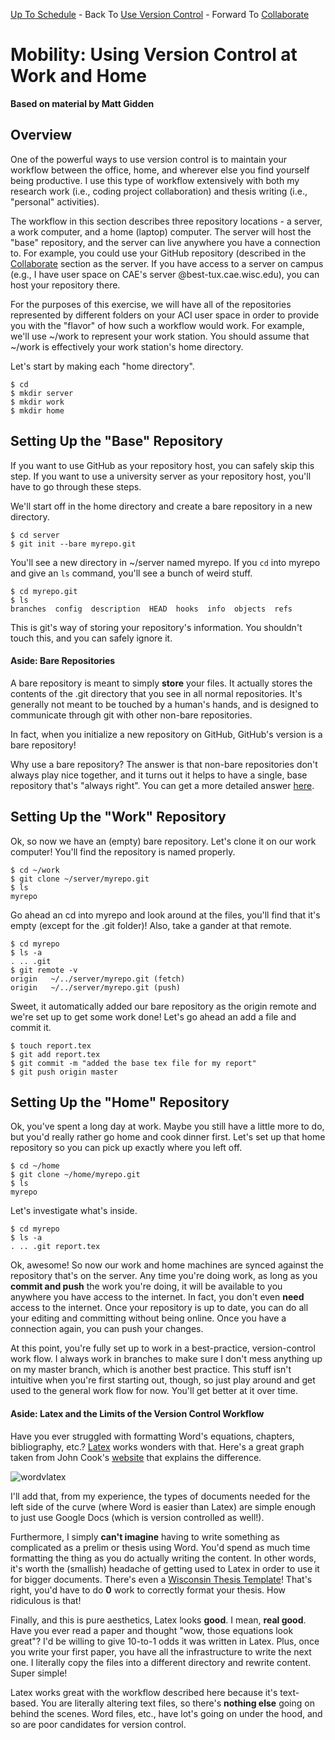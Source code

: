 [Up To Schedule](../../../README.md) - Back To [Use Version Control](../local/Readme.md) - Forward To [Collaborate](../remote/Readme.md)

# Mobility: Using Version Control at Work and Home

**Based on material by Matt Gidden**

## Overview

One of the powerful ways to use version control is to maintain your workflow
between the office, home, and wherever else you find yourself being
productive. I use this type of workflow extensively with both my research work
(i.e., coding project collaboration) and thesis writing (i.e., "personal"
activities).

The workflow in this section describes three repository locations - a server, a
work computer, and a home (laptop) computer. The server will host the "base"
repository, and the server can live anywhere you have a connection to. For
example, you could use your GitHub repository (described in the
[Collaborate](../remote/Readme.md) section as the server. If you have access to
a server on campus (e.g., I have user space on CAE's server
@best-tux.cae.wisc.edu), you can host your repository there.

For the purposes of this exercise, we will have all of the repositories
represented by different folders on your ACI user space in order to provide you
with the "flavor" of how such a workflow would work. For example, we'll use
~/work to represent your work station. You should assume that ~/work is
effectively your work station's home directory.

Let's start by making each "home directory".

    $ cd
    $ mkdir server
    $ mkdir work
    $ mkdir home

## Setting Up the "Base" Repository

If you want to use GitHub as your repository host, you can safely skip this
step. If you want to use a university server as your repository host, you'll
have to go through these steps.

We'll start off in the home directory and create a bare repository in a new
directory.

    $ cd server
    $ git init --bare myrepo.git

You'll see a new directory in ~/server named myrepo. If you ```cd``` into myrepo
and give an ```ls``` command, you'll see a bunch of weird stuff.

    $ cd myrepo.git
    $ ls
    branches  config  description  HEAD  hooks  info  objects  refs

This is git's way of storing your repository's information. You shouldn't touch
this, and you can safely ignore it.

#### Aside: Bare Repositories

A bare repository is meant to simply **store** your files. It actually stores
the contents of the .git directory that you see in all normal repositories. It's
generally not meant to be touched by a human's hands, and is designed to
communicate through git with other non-bare repositories. 

In fact, when you initialize a new repository on GitHub, GitHub's version is a
bare repository! 

Why use a bare repository? The answer is that non-bare repositories don't always
play nice together, and it turns out it helps to have a single, base repository
that's "always right". You can get a more detailed answer
[here](http://gitolite.com/concepts/bare.html).

## Setting Up the "Work" Repository

Ok, so now we have an (empty) bare repository. Let's clone it on our work
computer! You'll find the repository is named properly.

    $ cd ~/work
    $ git clone ~/server/myrepo.git
    $ ls
    myrepo

Go ahead an cd into myrepo and look around at the files, you'll find that it's
empty (except for the .git folder)! Also, take a gander at that remote.

    $ cd myrepo
    $ ls -a
    . .. .git
    $ git remote -v
    origin	 ~/../server/myrepo.git (fetch)
    origin	 ~/../server/myrepo.git (push)

Sweet, it automatically added our bare repository as the origin remote and we're
set up to get some work done! Let's go ahead an add a file and commit it.

    $ touch report.tex
    $ git add report.tex
    $ git commit -m "added the base tex file for my report"
    $ git push origin master

## Setting Up the "Home" Repository

Ok, you've spent a long day at work. Maybe you still have a little more to do,
but you'd really rather go home and cook dinner first. Let's set up that home
repository so you can pick up exactly where you left off.

    $ cd ~/home
    $ git clone ~/home/myrepo.git
    $ ls
    myrepo

Let's investigate what's inside.

    $ cd myrepo
    $ ls -a 
    . .. .git report.tex

Ok, awesome! So now our work and home machines are synced against the repository
that's on the server. Any time you're doing work, as long as you **commit and
push** the work you're doing, it will be available to you anywhere you have
access to the internet. In fact, you don't even **need** access to the
internet. Once your repository is up to date, you can do all your editing and
committing without being online. Once you have a connection again, you can push
your changes.

At this point, you're fully set up to work in a best-practice, version-control
work flow. I always work in branches to make sure I don't mess anything up on my
master branch, which is another best practice. This stuff isn't intuitive when
you're first starting out, though, so just play around and get used to the
general work flow for now. You'll get better at it over time.

#### Aside: Latex and the Limits of the Version Control Workflow

Have you ever struggled with formatting Word's equations, chapters,
bibliography, etc.? [Latex](http://www.latex-project.org/) works wonders with
that. Here's a great graph taken from John Cook's
[website](http://www.johndcook.com/blog/2008/04/03/microsoft-word-and-latex/)
that explains the difference.

![wordvlatex](https://raw.github.com/gidden/boot-camps/mobility/version-control/git/mobility/wordvslatex.gif "Word vs. Latex")

I'll add that, from my experience, the types of documents needed for the left
side of the curve (where Word is easier than Latex) are simple enough to just
use Google Docs (which is version controlled as well!). 

Furthermore, I simply **can't imagine** having to write something as complicated
as a prelim or thesis using Word. You'd spend as much time formatting the thing
as you do actually writing the content. In other words, it's worth the
(smallish) headache of getting used to Latex in order to use it for bigger
documents. There's even a [Wisconsin Thesis
Template](https://github.com/willb/wi-thesis-template)! That's right, you'd have
to do **0** work to correctly format your thesis. How ridiculous is that!

Finally, and this is pure aesthetics, Latex looks **good**. I mean, **real
good**. Have you ever read a paper and thought "wow, those equations look
great"? I'd be willing to give 10-to-1 odds it was written in Latex. Plus, once
you write your first paper, you have all the infrastructure to write the next
one. I literally copy the files into a different directory and rewrite
content. Super simple!

Latex works great with the workflow described here because it's text-based. You
are literally altering text files, so there's **nothing else** going on behind
the scenes. Word files, etc., have lot's going on under the hood, and so are
poor candidates for version control. 